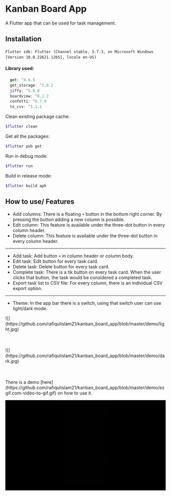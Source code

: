 # Kanban Board App

A Flutter app that can be used for task management.

## Installation
`Flutter sdk: Flutter (Channel stable, 3.7.3, on Microsoft Windows [Version 10.0.22621.1265], locale en-US)`
#### Library used:
```dart
  get: ^4.6.5
  get_storage: ^2.0.2
  jiffy: ^5.0.0
  boardview: ^0.2.2
  confetti: ^0.7.0
  to_csv: ^1.1.1
 ````
Clean existing package cache:
```bash
$flutter clean
```
Get all the packages:
```bash
$flutter pub get
```
Run in debug mode:
```bash
$flutter run
```
Build in release mode:
```bash
$flutter build apk
```

## How to use/ Features
- Add columns: There is a floating `+` button in the bottom right corner. By pressing the button adding a new column is possible.
- Edit column: This feature is available under the three-dot button in every column header.
- Delete column: This feature is available under the three-dot button in every column header.
------
- Add task: Add button `+` in column header or column body.
- Edit task: Edit button for every task card.
- Delete task: Delete button for every task card.
- Complete task: There is a tik button on every task card. When the user clicks that button, the task would be considered a completed task.
- Export task list to CSV file: For every column, there is an individual CSV export option.
-----
- Theme: In the app bar there is a switch, using that switch user can use light/dark mode.

<div style="height:100px">
  ![](https://github.com/rafiqulislam21/kanban_board_app/blob/master/demo/light.jpg)
  </div>
  <div style="height:100px">
  ![](https://github.com/rafiqulislam21/kanban_board_app/blob/master/demo/dark.jpg)
 </div>
There is a demo [here](https://github.com/rafiqulislam21/kanban_board_app/blob/master/demo/ezgif.com-video-to-gif.gif) on how to use it.

![](https://github.com/rafiqulislam21/kanban_board_app/blob/master/demo/ezgif.com-video-to-gif.gif)
